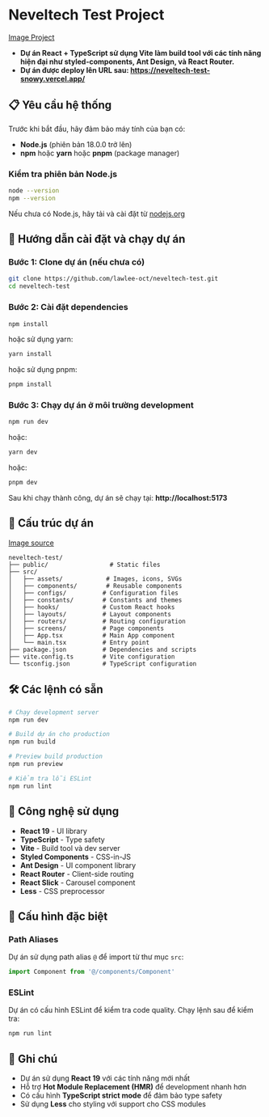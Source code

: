 # Neveltech Test Project
[Image Project](https://github.com/user-attachments/assets/dbe60c12-1f15-4f01-ab69-429099c1ec26)



- **Dự án React + TypeScript sử dụng Vite làm build tool với các tính năng hiện đại như styled-components, Ant Design, và React Router.**
- **Dự án được deploy lên URL sau: https://neveltech-test-snowy.vercel.app/**

## 📋 Yêu cầu hệ thống

Trước khi bắt đầu, hãy đảm bảo máy tính của bạn có:

- **Node.js** (phiên bản 18.0.0 trở lên)
- **npm** hoặc **yarn** hoặc **pnpm** (package manager)

### Kiểm tra phiên bản Node.js

```bash
node --version
npm --version
```

Nếu chưa có Node.js, hãy tải và cài đặt từ [nodejs.org](https://nodejs.org/)

## 🚀 Hướng dẫn cài đặt và chạy dự án

### Bước 1: Clone dự án (nếu chưa có)

```bash
git clone https://github.com/lawlee-oct/neveltech-test.git
cd neveltech-test
```

### Bước 2: Cài đặt dependencies

```bash
npm install
```

hoặc sử dụng yarn:
```bash
yarn install
```

hoặc sử dụng pnpm:
```bash
pnpm install
```

### Bước 3: Chạy dự án ở môi trường development

```bash
npm run dev
```

hoặc:
```bash
yarn dev
```

hoặc:
```bash
pnpm dev
```

Sau khi chạy thành công, dự án sẽ chạy tại: **http://localhost:5173**

## 📁 Cấu trúc dự án
[Image source](https://github.com/user-attachments/assets/f3aefc21-7a5c-42c6-82cf-41348b017ccc)
```
neveltech-test/
├── public/                 # Static files
├── src/
│   ├── assets/            # Images, icons, SVGs
│   ├── components/        # Reusable components
│   ├── configs/          # Configuration files
│   ├── constants/        # Constants and themes
│   ├── hooks/            # Custom React hooks
│   ├── layouts/          # Layout components
│   ├── routers/          # Routing configuration
│   ├── screens/          # Page components
│   ├── App.tsx           # Main App component
│   └── main.tsx          # Entry point
├── package.json          # Dependencies and scripts
├── vite.config.ts        # Vite configuration
└── tsconfig.json         # TypeScript configuration
```

## 🛠️ Các lệnh có sẵn

```bash
# Chạy development server
npm run dev

# Build dự án cho production
npm run build

# Preview build production
npm run preview

# Kiểm tra lỗi ESLint
npm run lint
```

## 🎨 Công nghệ sử dụng

- **React 19** - UI library
- **TypeScript** - Type safety
- **Vite** - Build tool và dev server
- **Styled Components** - CSS-in-JS
- **Ant Design** - UI component library
- **React Router** - Client-side routing
- **React Slick** - Carousel component
- **Less** - CSS preprocessor

## 🔧 Cấu hình đặc biệt

### Path Aliases
Dự án sử dụng path alias `@` để import từ thư mục `src`:
```typescript
import Component from '@/components/Component'
```

### ESLint
Dự án có cấu hình ESLint để kiểm tra code quality. Chạy lệnh sau để kiểm tra:
```bash
npm run lint
```

## 📝 Ghi chú

- Dự án sử dụng **React 19** với các tính năng mới nhất
- Hỗ trợ **Hot Module Replacement (HMR)** để development nhanh hơn
- Có cấu hình **TypeScript strict mode** để đảm bảo type safety
- Sử dụng **Less** cho styling với support cho CSS modules
